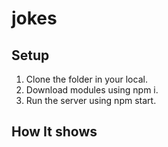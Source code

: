 # jokes

## Setup

1. Clone the folder in your local.
2. Download modules using npm i.
3. Run the server using npm start.
   
## How It shows
